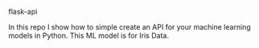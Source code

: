 flask-api

In this repo I show how to simple create an API for your machine learning models in Python. This ML model is for Iris Data.